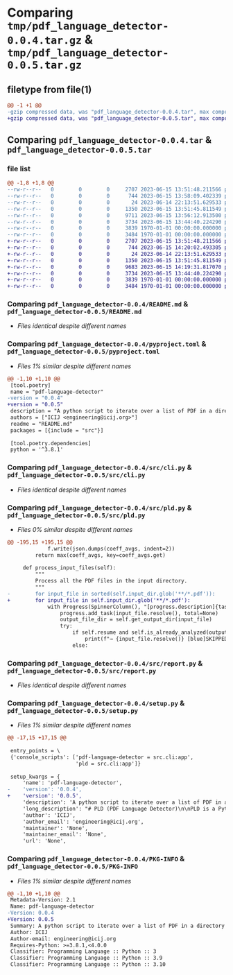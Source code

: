 # Comparing `tmp/pdf_language_detector-0.0.4.tar.gz` & `tmp/pdf_language_detector-0.0.5.tar.gz`

## filetype from file(1)

```diff
@@ -1 +1 @@
-gzip compressed data, was "pdf_language_detector-0.0.4.tar", max compression
+gzip compressed data, was "pdf_language_detector-0.0.5.tar", max compression
```

## Comparing `pdf_language_detector-0.0.4.tar` & `pdf_language_detector-0.0.5.tar`

### file list

```diff
@@ -1,8 +1,8 @@
--rw-r--r--   0        0        0     2707 2023-06-15 13:51:48.211566 pdf_language_detector-0.0.4/README.md
--rw-r--r--   0        0        0      744 2023-06-15 13:58:09.402339 pdf_language_detector-0.0.4/pyproject.toml
--rw-r--r--   0        0        0       24 2023-06-14 22:13:51.629533 pdf_language_detector-0.0.4/src/__init__.py
--rw-r--r--   0        0        0     1350 2023-06-15 13:51:45.811549 pdf_language_detector-0.0.4/src/cli.py
--rw-r--r--   0        0        0     9711 2023-06-15 13:56:12.913500 pdf_language_detector-0.0.4/src/pld.py
--rw-r--r--   0        0        0     3734 2023-06-15 13:44:40.224290 pdf_language_detector-0.0.4/src/report.py
--rw-r--r--   0        0        0     3839 1970-01-01 00:00:00.000000 pdf_language_detector-0.0.4/setup.py
--rw-r--r--   0        0        0     3484 1970-01-01 00:00:00.000000 pdf_language_detector-0.0.4/PKG-INFO
+-rw-r--r--   0        0        0     2707 2023-06-15 13:51:48.211566 pdf_language_detector-0.0.5/README.md
+-rw-r--r--   0        0        0      744 2023-06-15 14:20:02.493305 pdf_language_detector-0.0.5/pyproject.toml
+-rw-r--r--   0        0        0       24 2023-06-14 22:13:51.629533 pdf_language_detector-0.0.5/src/__init__.py
+-rw-r--r--   0        0        0     1350 2023-06-15 13:51:45.811549 pdf_language_detector-0.0.5/src/cli.py
+-rw-r--r--   0        0        0     9683 2023-06-15 14:19:31.817070 pdf_language_detector-0.0.5/src/pld.py
+-rw-r--r--   0        0        0     3734 2023-06-15 13:44:40.224290 pdf_language_detector-0.0.5/src/report.py
+-rw-r--r--   0        0        0     3839 1970-01-01 00:00:00.000000 pdf_language_detector-0.0.5/setup.py
+-rw-r--r--   0        0        0     3484 1970-01-01 00:00:00.000000 pdf_language_detector-0.0.5/PKG-INFO
```

### Comparing `pdf_language_detector-0.0.4/README.md` & `pdf_language_detector-0.0.5/README.md`

 * *Files identical despite different names*

### Comparing `pdf_language_detector-0.0.4/pyproject.toml` & `pdf_language_detector-0.0.5/pyproject.toml`

 * *Files 1% similar despite different names*

```diff
@@ -1,10 +1,10 @@
 [tool.poetry]
 name = "pdf-language-detector"
-version = "0.0.4"
+version = "0.0.5"
 description = "A python script to iterate over a list of PDF in a directory and try to guess their language with Tesseract OCR."
 authors = ["ICIJ <engineering@icij.org>"]
 readme = "README.md"
 packages = [{include = "src"}]
 
 [tool.poetry.dependencies]
 python = '^3.8.1'
```

### Comparing `pdf_language_detector-0.0.4/src/cli.py` & `pdf_language_detector-0.0.5/src/cli.py`

 * *Files identical despite different names*

### Comparing `pdf_language_detector-0.0.4/src/pld.py` & `pdf_language_detector-0.0.5/src/pld.py`

 * *Files 0% similar despite different names*

```diff
@@ -195,15 +195,15 @@
             f.write(json.dumps(coeff_avgs, indent=2))
         return max(coeff_avgs, key=coeff_avgs.get)
 
     def process_input_files(self):
         """
         Process all the PDF files in the input directory.
         """
-        for input_file in sorted(self.input_dir.glob('**/*.pdf')):                    
+        for input_file in self.input_dir.glob('**/*.pdf'):
             with Progress(SpinnerColumn(), "[progress.description]{task.description}", transient=True) as progress:
                 progress.add_task(input_file.resolve(), total=None)
                 output_file_dir = self.get_output_dir(input_file)
                 try:
                     if self.resume and self.is_already_analyzed(output_file_dir):
                         print(f"→ {input_file.resolve()} [blue]SKIPPED[/blue]")
                     else:
```

### Comparing `pdf_language_detector-0.0.4/src/report.py` & `pdf_language_detector-0.0.5/src/report.py`

 * *Files identical despite different names*

### Comparing `pdf_language_detector-0.0.4/setup.py` & `pdf_language_detector-0.0.5/setup.py`

 * *Files 1% similar despite different names*

```diff
@@ -17,15 +17,15 @@
 
 entry_points = \
 {'console_scripts': ['pdf-language-detector = src.cli:app',
                      'pld = src.cli:app']}
 
 setup_kwargs = {
     'name': 'pdf-language-detector',
-    'version': '0.0.4',
+    'version': '0.0.5',
     'description': 'A python script to iterate over a list of PDF in a directory and try to guess their language with Tesseract OCR.',
     'long_description': "# PLD (PDF Language Detector)\n\nPLD is a Python program that analyzes PDF files, extracts images, processes them using Optical Character Recognition (OCR), and detects the dominant language of the text. It provides language detection information in JSON format and calculates the average confidence coefficient for each language.\n\n## Requirements\n\n- [Python 3.8](https://www.python.org/downloads/) or above\n- [Tesseract OCR](https://github.com/tesseract-ocr/tesseract)\n- [pdftoppm](https://poppler.freedesktop.org/)\n\n## Installation\n\nInstall Tesseract OCR and pdftoppm using your package manager. For example, on Ubuntu:\n\n```bash\nsudo apt install tesseract-ocr tesseract-ocr-all poppler-utils\n```\n\n### From PyPi\n\nInstall with pip:\n\n```bash\npython3 -m pip install --user pdf-language-detector\n```\n\nThen run directly from your terminal:\n\n```bash\npld --help\n````\n\n### From the sources\n\nClone the PLD repository:\n\n```bash\ngit clone git@github.com:github.com/icij/pld.git\n```\n\nInstall the required Python packages with poetry:\n\n```bash\npoetry install\n````\n\nThen run inside a virtual env managed by poetry:\n\n```bash\npoetry run pld --help\n````\n\n### From Docker\n\nInstall with Docker:\n\n```bash\ndocker pull icij/pld\n```\n\nThen run inside a container:\n\n```bash\ndocker run -it icij/pld pld --help\n```\n\n\n## Usage\n\n### Detect\n\nThis command process PDF files and detect the dominant language.\n\n```\npld detect --help\n\n    --language A list of ISO3 language codes to detect.\n    --input-dir: Path to the input directory containing PDF files. Default is the current directory.\n    --output-dir (optional): Path to the output directory. Default is 'out' directory in the current directory.\n    --max-pages (optional): Maximum number of pages to process per PDF file. Default is 5.\n    --resume (optional): Skip PDF files already analyzed.\n    --skip-images (optional): Skip the extraction of PDF files a images.\n    --skip-ocr (optional): Skip the OCR of images from PDF files.\n```\n\n### Report\n\nThis command print a report from the previously detected language (using the same output dir).\n\n```\npld report --help\n\n    --output-dir: Path to the output directory. Default is 'out' directory in the current directory.\n```\n\n## Examples\n\nProcess PDF files in the current directory, detect English and Spanish languages, and save the results in the 'results' directory:\n\n```bash\npld --language eng --language spa --input-dir documents --output-dir results\n```\n\nProcess PDF files in the 'documents' directory, detect French and Greek languages, and limit the processing to 3 pages per file:\n\n```bash\npld --language fra --language ell --input-dir documents --max-pages 3\n```\n\n## License\n\nThis project is licensed under the MIT License.\n",
     'author': 'ICIJ',
     'author_email': 'engineering@icij.org',
     'maintainer': 'None',
     'maintainer_email': 'None',
     'url': 'None',
```

### Comparing `pdf_language_detector-0.0.4/PKG-INFO` & `pdf_language_detector-0.0.5/PKG-INFO`

 * *Files 1% similar despite different names*

```diff
@@ -1,10 +1,10 @@
 Metadata-Version: 2.1
 Name: pdf-language-detector
-Version: 0.0.4
+Version: 0.0.5
 Summary: A python script to iterate over a list of PDF in a directory and try to guess their language with Tesseract OCR.
 Author: ICIJ
 Author-email: engineering@icij.org
 Requires-Python: >=3.8.1,<4.0.0
 Classifier: Programming Language :: Python :: 3
 Classifier: Programming Language :: Python :: 3.9
 Classifier: Programming Language :: Python :: 3.10
```

